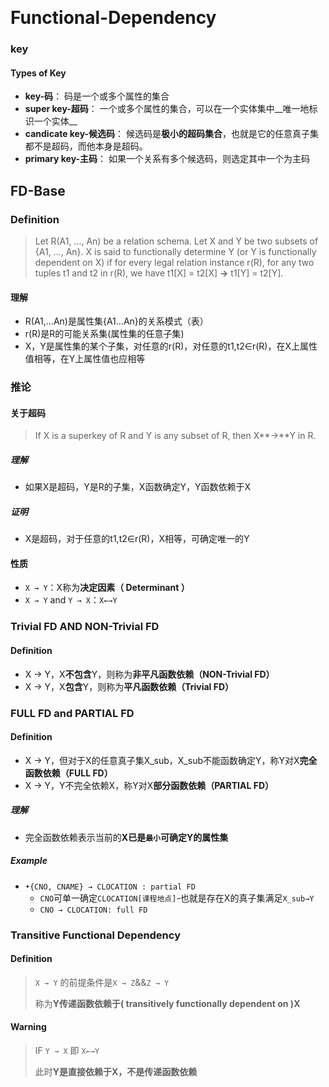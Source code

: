 ​     

# Functional-Dependency

### key

#### Types of Key

* **key-码**： 码是一个或多个属性的集合
* **super key-超码**： 一个或多个属性的集合，可以在一个实体集中__唯一地标识一个实体__
* **candicate key-候选码**： 候选码是**极小的超码集合**，也就是它的任意真子集都不是超码，而他本身是超码。 
* **primary key-主码**： 如果一个关系有多个候选码，则选定其中一个为主码



## FD-Base

### Definition

> Let R(A1, ..., An) be a relation schema. Let X and Y be two subsets of {A1, ..., An}. X is said to functionally determine Y (or Y is functionally dependent on X) if for every legal relation instance r(R), for any two tuples t1 and t2 in r(R), we have t1[X] = t2[X]   **→**  t1[Y] = t2[Y].   

#### 理解

* R(A1,...An)是属性集{A1...An}的关系模式（表）
* r(R)是R的可能关系集(属性集的任意子集)
* X，Y是属性集的某个子集，对任意的r(R)，对任意的t1,t2∈r(R)，在X上属性值相等，在Y上属性值也应相等

### 推论

#### 关于超码

>  If X is a superkey of R and Y is any subset of R, then X**→**Y in R.   

##### 理解

* 如果X是超码，Y是R的子集，X函数确定Y，Y函数依赖于X

##### 证明

* X是超码，对于任意的t1,t2∈r(R)，X相等，可确定唯一的Y

#### 性质

* `X → Y`：X称为**决定因素（ Determinant  ）**
* `X → Y` and `Y → X`：`X←→Y`





###  Trivial FD AND NON-Trivial FD

#### Definition

* X → Y，X**不包含**Y，则称为**非平凡函数依赖（NON-Trivial FD）**
* X → Y，X**包含**Y，则称为**平凡函数依赖（Trivial FD）**



###      FULL FD and PARTIAL FD  

#### Definition

* X → Y，但对于X的任意真子集X_sub，X_sub不能函数确定Y，称Y对X**完全函数依赖（FULL FD）**
* X → Y，Y不完全依赖X，称Y对X**部分函数依赖（PARTIAL FD）**

##### 理解

* 完全函数依赖表示当前的**X已是`最小`可确定Y的属性集**

##### Example

* `•{CNO, CNAME} → CLOCATION : partial FD`
  * `CNO`可单一确定`CLOCATION[课程地点]`-也就是存在X的真子集满足`X_sub→Y`
  * `CNO → CLOCATION: full FD  `



###   Transitive Functional Dependency

#### Definition

> `X → Y` 的前提条件是`X → Z`&&`Z → Y`
>
> 称为**Y传递函数依赖于( transitively functionally dependent on )X** 

#### Warning

> IF `Y → X` 即 `X←→Y`
>
> 此时**Y是直接依赖于X，不是传递函数依赖**

